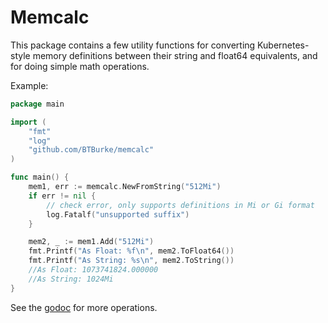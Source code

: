 # Memcalc

This package contains a few utility functions for converting Kubernetes-style memory definitions between their string and float64 equivalents, and for doing simple math operations.

Example:

```go
package main

import (
    "fmt"
    "log"
    "github.com/BTBurke/memcalc"
)

func main() {
    mem1, err := memcalc.NewFromString("512Mi")
    if err != nil {
        // check error, only supports definitions in Mi or Gi format
        log.Fatalf("unsupported suffix")
    }

    mem2, _ := mem1.Add("512Mi")
    fmt.Printf("As Float: %f\n", mem2.ToFloat64())
    fmt.Printf("As String: %s\n", mem2.ToString())
    //As Float: 1073741824.000000
	//As String: 1024Mi
}
```

See the [godoc](https://godoc.org/github.com/BTBurke/memcalc) for more operations.